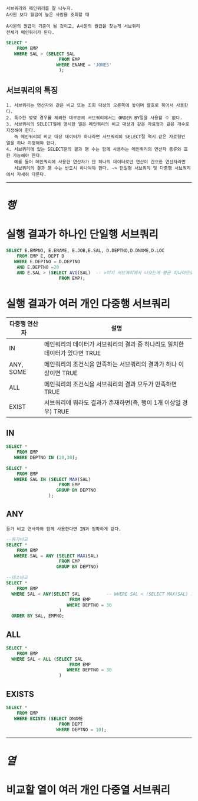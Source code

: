 ```text
서브쿼리와 메인쿼리를 잘 나누자.
A사원 보다 월급이 높은 사람을 조회할 때

A사원의 월급이 기준이 될 것이고, A사원의 월급을 찾는게 서브쿼리
전체가 메인쿼리가 된다.
```

```SQL
SELECT *
    FROM EMP
   WHERE SAL > (SELECT SAL
                    FROM EMP
                   WHERE ENAME = 'JONES'
                    );
```
## 서브쿼리의 특징
```TEXT
1. 서브쿼리는 연산자와 같은 비교 또는 조회 대상의 오른쪽에 놓이며 괄호로 묶어서 사용한다.
2. 특수한 몇몇 경우를 제외한 대부분의 서브쿼리에서는 ORDER BY절을 사용할 수 없다.
3. 서브쿼리의 SELECT절에 명시한 열은 메인쿼리의 비교 대상과 같은 자료형과 같은 개수로 지정해야 한다.
   즉 메인쿼리의 비교 대상 데이터가 하나라면 서브쿼리의 SELECT절 역시 같은 자료형인 열을 하나 지정해야 한다.
4. 서브쿼리에 있는 SELECT문의 결과 행 수는 함께 사용하는 메인쿼리의 연산자 종류와 호환 가능해야 한다.
   예를 들어 메인쿼리에 사용한 연산자가 단 하나의 데이터로만 연산이 간으한 연산자라면
   서브쿼리의 결과 행 수는 반드시 하나여야 한다. -> 단일행 서브쿼리 및 다중행 서브쿼리에서 자세히 다룬다.
```

***
# *행*
# 실행 결과가 하나인 단일행 서브쿼리
```SQL
SELECT E.EMPNO, E.ENAME, E.JOB,E.SAL, D.DEPTNO,D.DNAME,D.LOC
    FROM EMP E, DEPT D
   WHERE E.DEPTNO = D.DEPTNO
    AND E.DEPTNO =20
    AND E.SAL > (SELECT AVG(SAL)  -- >여기 서브쿼리에서 나오는게 평균 하나이므로 단일행 이라는 것이다
                    FROM EMP);
```

# 실행 결과가 여러 개인 다중행 서브쿼리
|다중행 연산자|설명|
|---|----|
|IN|메인쿼리의 데이터가 서브쿼리의 결과 중 하나라도 일치한 데이터가 있다면 TRUE|
|ANY, SOME|메인쿼리의 조건식을 만족하는 서브쿼리의 결과가 하나 이상이면 TRUE|
|ALL|메인쿼리의 조건식을 서브쿼리의 결과 모두가 만족하면 TRUE|
|EXIST|서브쿼리에 뭐라도 결과가 존재하면(즉, 행이 1개 이상일 경우) TRUE|

## IN
```SQL
SELECT *
    FROM EMP
   WHERE DEPTNO IN (20,30);
```
```SQL
SELECT *
    FROM EMP
   WHERE SAL IN (SELECT MAX(SAL)
                    FROM EMP
                   GROUP BY DEPTNO
                );
```


## ANY
```TEXT
등가 비교 연사자와 함께 사용한다면 IN과 정확하게 같다.
```
```SQL
--등가비교
SELECT *
    FROM EMP
   WHERE SAL = ANY (SELECT MAX(SAL)
                    FROM EMP
                   GROUP BY DEPTNO)
```

```SQL
--대소비교
SELECT *
    FROM EMP
  WHERE SAL < ANY(SELECT SAL          -- WHERE SAL < (SELECT MAX(SAL) 와 같다
                        FROM EMP
                       WHERE DEPTNO = 30
                    )
  ORDER BY SAL, EMPNO;

```

## ALL
```SQL
SELECT *
    FROM EMP
  WHERE SAL < ALL (SELECT SAL
                        FROM EMP
                       WHERE DEPTNO = 30
                    )
```

## EXISTS
```sql
SELECT *
    FROM EMP
   WHERE EXISTS (SELECT DNAME
                    FROM DEPT
                   WHERE DEPTNO = 10);
```

***

# *열*
# 비교할 열이 여러 개인 다중열 서브쿼리













